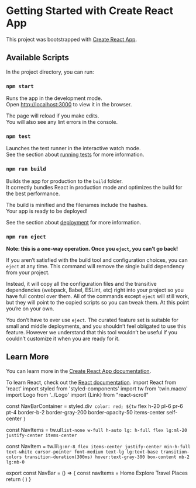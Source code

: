 # Getting Started with Create React App

This project was bootstrapped with [Create React App](https://github.com/facebook/create-react-app).

## Available Scripts

In the project directory, you can run:

### `npm start`

Runs the app in the development mode.\
Open [http://localhost:3000](http://localhost:3000) to view it in the browser.

The page will reload if you make edits.\
You will also see any lint errors in the console.

### `npm test`

Launches the test runner in the interactive watch mode.\
See the section about [running tests](https://facebook.github.io/create-react-app/docs/running-tests) for more information.

### `npm run build`

Builds the app for production to the `build` folder.\
It correctly bundles React in production mode and optimizes the build for the best performance.

The build is minified and the filenames include the hashes.\
Your app is ready to be deployed!

See the section about [deployment](https://facebook.github.io/create-react-app/docs/deployment) for more information.

### `npm run eject`

**Note: this is a one-way operation. Once you `eject`, you can’t go back!**

If you aren’t satisfied with the build tool and configuration choices, you can `eject` at any time. This command will remove the single build dependency from your project.

Instead, it will copy all the configuration files and the transitive dependencies (webpack, Babel, ESLint, etc) right into your project so you have full control over them. All of the commands except `eject` will still work, but they will point to the copied scripts so you can tweak them. At this point you’re on your own.

You don’t have to ever use `eject`. The curated feature set is suitable for small and middle deployments, and you shouldn’t feel obligated to use this feature. However we understand that this tool wouldn’t be useful if you couldn’t customize it when you are ready for it.

## Learn More

You can learn more in the [Create React App documentation](https://facebook.github.io/create-react-app/docs/getting-started).

To learn React, check out the [React documentation](https://reactjs.org/).
import React from 'react'
import styled from 'styled-components'
import tw from 'twin.macro'
import Logo from '../Logo'
import {Link} from "react-scroll"

const NavBarContainer = styled.div`
    color: red;
    ${tw`
        flex
        h-20
        pl-6
        pr-6
        pt-4
        border-b-2
        border-gray-200
        border-opacity-50
        items-center
        self-center
    `}
`

const NavItems = tw.ul`
    list-none
    w-full
    h-auto
    lg: h-full
    flex
    lg:ml-20
    justify-center
    items-center
`

const NavItem = tw.li`
    lg:mr-8
    flex
    items-center
    justify-center
    min-h-full
    text-white
    cursor-pointer
    font-medium
    text-lg
    lg:text-base
    transition-colors
    transition-duration(300ms)
    hover:text-gray-300
    box-content
    mb-2
    lg:mb-0
`

export const NavBar = () => {
    const navItems = <NavItems>
        <NavItem>
            <Link to ="home" >Home</Link>
            <Link to ="explore" >Explore</Link>
            <Link to ="travelPlaces" >Travel Places</Link>
        </NavItem>
    </NavItems>
    return (
      <NavBarContainer>
           <Logo/>
            <NavItems></NavItems>
       </NavBarContainer>
    )
}



